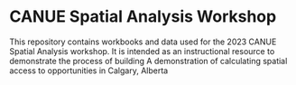 # CANUE Spatial Analysis Workshop

This repository contains workbooks and data used for the 2023 CANUE Spatial Analysis workshop. It is intended as an instructional resource to demonstrate the process of building 
A demonstration of calculating spatial access to opportunities in Calgary, Alberta
